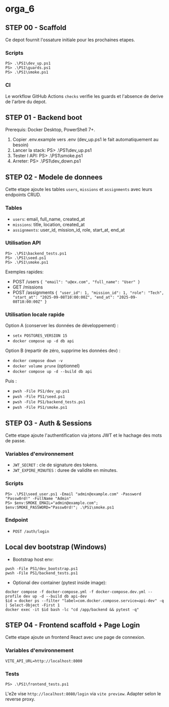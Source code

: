 # orga_6

## STEP 00 - Scaffold
Ce depot fournit l'ossature initiale pour les prochaines etapes.

### Scripts
```
PS> .\PS1\dev_up.ps1
PS> .\PS1\guards.ps1
PS> .\PS1\smoke.ps1
```

### CI
Le workflow GitHub Actions `checks` verifie les guards et l'absence de derive de l'arbre du depot.

## STEP 01 - Backend boot
Prerequis: Docker Desktop, PowerShell 7+.

1. Copier .env.example vers .env (dev_up.ps1 le fait automatiquement au besoin)
2. Lancer la stack:
   PS> .\PS1\dev_up.ps1
3. Tester l API:
   PS> .\PS1\smoke.ps1
4. Arreter:
   PS> .\PS1\dev_down.ps1

## STEP 02 - Modele de donnees
Cette etape ajoute les tables `users`, `missions` et `assignments` avec leurs endpoints CRUD.

### Tables
- `users`: email, full_name, created_at
- `missions`: title, location, created_at
- `assignments`: user_id, mission_id, role, start_at, end_at

### Utilisation API
```
PS> .\PS1\backend_tests.ps1
PS> .\PS1\seed.ps1
PS> .\PS1\smoke.ps1
```

Exemples rapides:
- POST /users `{ "email": "u@ex.com", "full_name": "User" }`
- GET /missions
- POST /assignments `{ "user_id": 1, "mission_id": 1, "role": "Tech", "start_at": "2025-09-08T10:00:00Z", "end_at": "2025-09-08T18:00:00Z" }`

### Utilisation locale rapide

Option A (conserver les données de développement) :
  - `setx POSTGRES_VERSION 15`
  - `docker compose up -d db api`

Option B (repartir de zéro, supprime les données dev) :
  - `docker compose down -v`
  - `docker volume prune` (optionnel)
  - `docker compose up -d --build db api`

Puis :
  - `pwsh -File PS1/dev_up.ps1`
  - `pwsh -File PS1/seed.ps1`
  - `pwsh -File PS1/backend_tests.ps1`
  - `pwsh -File PS1/smoke.ps1`

## STEP 03 - Auth & Sessions
Cette etape ajoute l'authentification via jetons JWT et le hachage des mots de passe.

### Variables d'environnement
- `JWT_SECRET` : cle de signature des tokens.
- `JWT_EXPIRE_MINUTES` : duree de validite en minutes.

### Scripts
```
PS> .\PS1\seed_user.ps1 -Email "admin@example.com" -Password "Passw0rd!" -FullName "Admin"
PS> $env:SMOKE_EMAIL="admin@example.com"; $env:SMOKE_PASSWORD="Passw0rd!"; .\PS1\smoke.ps1
```

### Endpoint
- `POST /auth/login`

## Local dev bootstrap (Windows)

- Bootstrap host env:
```
pwsh -File PS1/dev_bootstrap.ps1
pwsh -File PS1/backend_tests.ps1
```

- Optional dev container (pytest inside image):
```
docker compose -f docker-compose.yml -f docker-compose.dev.yml --profile dev up -d --build db api-dev
$id = docker ps --filter "label=com.docker.compose.service=api-dev" -q | Select-Object -First 1
docker exec -it $id bash -lc "cd /app/backend && pytest -q"
```

## STEP 04 - Frontend scaffold + Page Login
Cette etape ajoute un frontend React avec une page de connexion.

### Variables d'environnement
```
VITE_API_URL=http://localhost:8000
```

### Tests
```
PS> .\PS1\frontend_tests.ps1
```

L'e2e vise `http://localhost:8080/login` via `vite preview`. Adapter selon le reverse proxy.
